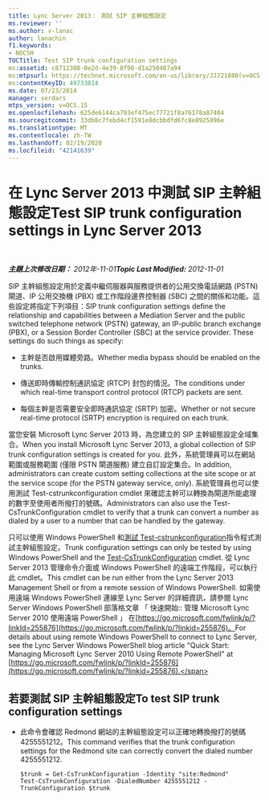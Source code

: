 ```yaml
---
title: Lync Server 2013： 測試 SIP 主幹組態設定
ms.reviewer: ''
ms.author: v-lanac
author: lanachin
f1.keywords:
- NOCSH
TOCTitle: Test SIP trunk configuration settings
ms:assetid: c8712308-0e2d-4e39-8f90-d1a250487a94
ms:mtpsurl: https://technet.microsoft.com/en-us/library/JJ721880(v=OCS.15)
ms:contentKeyID: 49733814
ms.date: 07/23/2014
manager: serdars
mtps_version: v=OCS.15
ms.openlocfilehash: 625de6144ca793ef475ec77721f8a76178a87404
ms.sourcegitcommit: 33db8c7febd4cf1591e8dcbbdfd6fc8e8925896e
ms.translationtype: MT
ms.contentlocale: zh-TW
ms.lasthandoff: 02/19/2020
ms.locfileid: "42141639"
---
```

<div data-xmlns="http://www.w3.org/1999/xhtml">

<div class="topic" data-xmlns="http://www.w3.org/1999/xhtml" data-msxsl="urn:schemas-microsoft-com:xslt" data-cs="http://msdn.microsoft.com/">

<div data-asp="https://msdn2.microsoft.com/asp">

# <a name="test-sip-trunk-configuration-settings-in-lync-server-2013"></a><span data-ttu-id="03e7a-102">在 Lync Server 2013 中測試 SIP 主幹組態設定</span><span class="sxs-lookup"><span data-stu-id="03e7a-102">Test SIP trunk configuration settings in Lync Server 2013</span></span>

</div>

<div id="mainSection">

<div id="mainBody">

<span> </span>

<span data-ttu-id="03e7a-103">_**主題上次修改日期：** 2012年-11-01_</span><span class="sxs-lookup"><span data-stu-id="03e7a-103">_**Topic Last Modified:** 2012-11-01_</span></span>

<span data-ttu-id="03e7a-p101">SIP 主幹組態設定用於定義中繼伺服器與服務提供者的公用交換電話網路 (PSTN) 閘道、IP 公用交換機 (PBX) 或工作階段邊界控制器 (SBC) 之間的關係和功能。這些設定將指定下列項目：</span><span class="sxs-lookup"><span data-stu-id="03e7a-p101">SIP trunk configuration settings define the relationship and capabilities between a Mediation Server and the public switched telephone network (PSTN) gateway, an IP-public branch exchange (PBX), or a Session Border Controller (SBC) at the service provider. These settings do such things as specify:</span></span>

  - <span data-ttu-id="03e7a-106">主幹是否啟用媒體旁路。</span><span class="sxs-lookup"><span data-stu-id="03e7a-106">Whether media bypass should be enabled on the trunks.</span></span>

  - <span data-ttu-id="03e7a-107">傳送即時傳輸控制通訊協定 (RTCP) 封包的情況。</span><span class="sxs-lookup"><span data-stu-id="03e7a-107">The conditions under which real-time transport control protocol (RTCP) packets are sent.</span></span>

  - <span data-ttu-id="03e7a-108">每個主幹是否需要安全即時通訊協定 (SRTP) 加密。</span><span class="sxs-lookup"><span data-stu-id="03e7a-108">Whether or not secure real-time protocol (SRTP) encryption is required on each trunk.</span></span>

<span data-ttu-id="03e7a-109">當您安裝 Microsoft Lync Server 2013 時，為您建立的 SIP 主幹組態設定全域集合。</span><span class="sxs-lookup"><span data-stu-id="03e7a-109">When you install Microsoft Lync Server 2013, a global collection of SIP trunk configuration settings is created for you.</span></span> <span data-ttu-id="03e7a-110">此外，系統管理員可以在網站範圍或服務範圍 (僅限 PSTN 閘道服務) 建立自訂設定集合。</span><span class="sxs-lookup"><span data-stu-id="03e7a-110">In addition, administrators can create custom setting collections at the site scope or at the service scope (for the PSTN gateway service, only).</span></span> <span data-ttu-id="03e7a-111">系統管理員也可以使用測試 Test-cstrunkconfiguration cmdlet 來確認主幹可以轉換為閘道所能處理的數字至使用者所撥打的號碼。</span><span class="sxs-lookup"><span data-stu-id="03e7a-111">Administrators can also use the Test-CsTrunkConfiguration cmdlet to verify that a trunk can convert a number as dialed by a user to a number that can be handled by the gateway.</span></span>

<span data-ttu-id="03e7a-112">只可以使用 Windows PowerShell 和[測試 Test-cstrunkconfiguration](https://docs.microsoft.com/powershell/module/skype/Test-CsTrunkConfiguration)指令程式測試主幹組態設定。</span><span class="sxs-lookup"><span data-stu-id="03e7a-112">Trunk configuration settings can only be tested by using Windows PowerShell and the [Test-CsTrunkConfiguration](https://docs.microsoft.com/powershell/module/skype/Test-CsTrunkConfiguration) cmdlet.</span></span> <span data-ttu-id="03e7a-113">從 Lync Server 2013 管理命令介面或 Windows PowerShell 的遠端工作階段，可以執行此 cmdlet。</span><span class="sxs-lookup"><span data-stu-id="03e7a-113">This cmdlet can be run either from the Lync Server 2013 Management Shell or from a remote session of Windows PowerShell.</span></span> <span data-ttu-id="03e7a-114">如需使用遠端 Windows PowerShell 連線至 Lync Server 的詳細資訊，請參閱 Lync Server Windows PowerShell 部落格文章 「 快速開始:: 管理 Microsoft Lync Server 2010 使用遠端 PowerShell 」 在[https://go.microsoft.com/fwlink/p/?linkId=255876](https://go.microsoft.com/fwlink/p/?linkid=255876)。</span><span class="sxs-lookup"><span data-stu-id="03e7a-114">For details about using remote Windows PowerShell to connect to Lync Server, see the Lync Server Windows PowerShell blog article "Quick Start: Managing Microsoft Lync Server 2010 Using Remote PowerShell" at [https://go.microsoft.com/fwlink/p/?linkId=255876](https://go.microsoft.com/fwlink/p/?linkid=255876).</span></span>

<div>

## <a name="to-test-sip-trunk-configuration-settings"></a><span data-ttu-id="03e7a-115">若要測試 SIP 主幹組態設定</span><span class="sxs-lookup"><span data-stu-id="03e7a-115">To test SIP trunk configuration settings</span></span>

  - <span data-ttu-id="03e7a-116">此命令會確認 Redmond 網站的主幹組態設定可以正確地轉換撥打的號碼 4255551212。</span><span class="sxs-lookup"><span data-stu-id="03e7a-116">This command verifies that the trunk configuration settings for the Redmond site can correctly convert the dialed number 4255551212.</span></span>
    
        $trunk = Get-CsTrunkConfiguration -Identity "site:Redmond"
        Test-CsTrunkConfiguration -DialedNumber 4255551212 -TrunkConfiguration $trunk

</div>

</div>

<span> </span>

</div>

</div>

</div>

